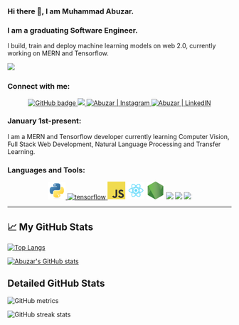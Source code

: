 ### Hi there 👋, I am Muhammad Abuzar.
### I am a graduating Software Engineer.  

I build, train and deploy machine learning models on web 2.0, currently working on MERN and Tensorflow.

![](https://komarev.com/ghpvc/?username=abuzariii&color=blueviolet&label=Profile+Views)
<br />


<h3 align="left">Connect with me:</h3>
<p align="center">
  <a href="https://github.com/abuzariii?tab=followers">
    <img src="https://img.shields.io/github/followers/abuzariii?label=GitHub&logo=GitHub&style=for-the-badge" alt="GitHub badge" />
  </a>

<a href="http://twitter.com/Abuzar_ii">
    <img src="https://img.shields.io/twitter/follow/abuzariii_?label=Twitter&logo=twitter&style=for-the-badge" />
  </a>
<a href="https://www.instagram.com/abuzardoesshit" target="_blank">
  <img alt="Abuzar | Instagram"  src="https://img.shields.io/badge/instagram-%23E4405F.svg?&style=for-the-badge&logo=instagram&logoColor=white" />
</a>
  <a href="https://www.linkedin.com/in/muhammad-abuzar-370a09206/" target="_blank">
  <img alt="Abuzar | LinkedIN"  src="https://img.shields.io/badge/linkedin-%230077B5.svg?&style=for-the-badge&logo=linkedin&logoColor=white" />
</a>
</p>


<h3 align="left">January 1st-present: </h3>

 I am a MERN and Tensorflow developer currently learning Computer Vision, Full Stack Web Development, Natural Language Processing and Transfer Learning.

<h3 align="left">Languages and Tools:</h3>
<p align="center">
  <a href="https://www.python.org" target="_blank" rel="noreferrer"> <img src="https://raw.githubusercontent.com/devicons/devicon/master/icons/python/python-original.svg"
                                                                          alt="python" width="40" height="40"/> </a> </a>
  <a href="https://www.tensorflow.org" target="_blank" rel="noreferrer"> <img src="https://www.vectorlogo.zone/logos/tensorflow/tensorflow-icon.svg" alt="tensorflow" width="40" height="40"/> </a> 
  <img height="40" src="https://raw.githubusercontent.com/github/explore/80688e429a7d4ef2fca1e82350fe8e3517d3494d/topics/javascript/javascript.png">
<img height="40" src="https://raw.githubusercontent.com/github/explore/80688e429a7d4ef2fca1e82350fe8e3517d3494d/topics/react/react.png">
<img height="40" src="https://raw.githubusercontent.com/github/explore/80688e429a7d4ef2fca1e82350fe8e3517d3494d/topics/nodejs/nodejs.png">
<img height="40" src="https://raw.githubusercontent.com/yurijserrano/Github-Profile-Readme-Logos/df5bacba92a025537970ad7ad34a1c54e1aa6869/databases/mongodb.svg">
<img height="40" src="https://raw.githubusercontent.com/yurijserrano/Github-Profile-Readme-Logos/df5bacba92a025537970ad7ad34a1c54e1aa6869/text%20editors/vscode.svg">
<img  width="60" src="https://seekvectorlogo.com/wp-content/uploads/2022/02/power-bi-vector-logo-2022-small.png">
</p>


---

## &#x1f4c8; My GitHub Stats

[![Top Langs](https://github-readme-stats.vercel.app/api/top-langs/?username=abuzariii&hide=java,html,css&theme=radical)](https://github.com/abuzariii/github-readme-stats)

[![Abuzar's GitHub stats](https://github-readme-stats.vercel.app/api?username=abuzariii&theme=radical)](https://github.com/abuzariii/github-readme-stats)
<h2 align="left">Detailed GitHub Stats </h2>

![GitHub metrics](https://metrics.lecoq.io/Abuzariii)  

![GitHub streak stats](https://github-readme-streak-stats.herokuapp.com/?user=Abuzariii)   


